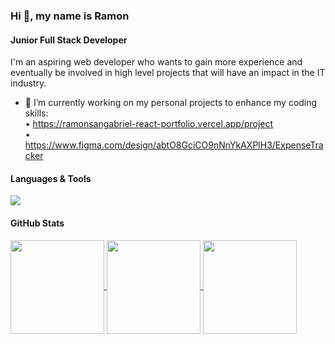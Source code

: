 ### Hi 👋, my name is Ramon
#### Junior Full Stack Developer
I'm an aspiring web developer who wants to gain more experience and eventually be involved in high level projects that will have an impact in the IT industry.

- 🔭 I’m currently working on my personal projects to enhance my coding skills:<br>
     • https://ramonsangabriel-react-portfolio.vercel.app/project<br>
     • https://www.figma.com/design/abtO8GciCO9nNnYkAXPlH3/ExpenseTracker<br>

#### Languages & Tools
<p align="left">
  <a href="https://skillicons.dev">
    <img src="https://skillicons.dev/icons?i=html,css,sass,javascript,react,nodejs,mongo,docker,figma,postman,vscode,git,github,notion,npm,codepen,redux&perline=12&theme=dark" />
  </a>
</p>

#### GitHub Stats
<a href="https://github-readme-stats.vercel.app/api?username=RamonSanGabriel&show_icons=true&theme=radical&text_decoration=none" >
  <img height=150 align="center" src="https://github-readme-stats.vercel.app/api?username=RamonSanGabriel&show_icons=true&theme=radical&card_width=250"/>
</a>
<a href="https://github.com/RamonSanGabriel/convoychat&text_decoration=none">
  <img height=150 align="center" src="https://github-readme-stats.vercel.app/api/top-langs?username=RamonSanGabriel&layout=compact&langs_count=8&card_width=250" />
</a>

<a href="https://streak-stats.demolab.com/?user=RamonSanGabriel&show_icons=true&theme=radical&text_decoration=none">
  <img height=150 align="center" src="https://streak-stats.demolab.com/?user=RamonSanGabriel&show_icons=true&theme=radical&card_width=250"/>
</a>
